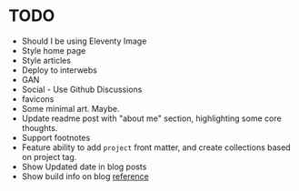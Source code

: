 # TODO

- Should I be using Eleventy Image
- Style home page
- Style articles
- Deploy to interwebs
- GAN
- Social - Use Github Discussions
- favicons
- Some minimal art. Maybe.
- Update readme post with "about me" section, highlighting some core thoughts.
- Support footnotes
- Feature ability to add `project` front matter, and create collections based on
  project tag.
- Show Updated date in blog posts
- Show build info on blog
  [reference](https://www.aleksandrhovhannisyan.com/blog/eleventy-build-info/)
